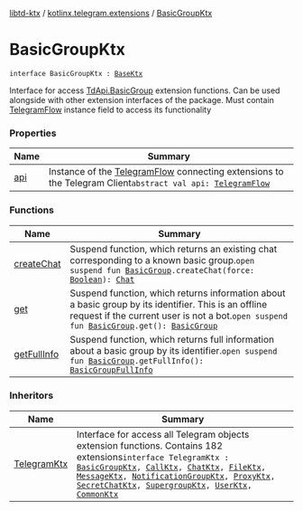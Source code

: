 [libtd-ktx](../../index.md) / [kotlinx.telegram.extensions](../index.md) / [BasicGroupKtx](./index.md)

# BasicGroupKtx

`interface BasicGroupKtx : `[`BaseKtx`](../-base-ktx/index.md)

Interface for access [TdApi.BasicGroup](https://tdlibx.github.io/td/docs/org/drinkless/td/libcore/telegram/TdApi/BasicGroup.html) extension functions. Can be used alongside with other
extension interfaces of the package. Must contain [TelegramFlow](../../kotlinx.telegram.core/-telegram-flow/index.md) instance field to access its
functionality

### Properties

| Name | Summary |
|---|---|
| [api](api.md) | Instance of the [TelegramFlow](../../kotlinx.telegram.core/-telegram-flow/index.md) connecting extensions to the Telegram Client`abstract val api: `[`TelegramFlow`](../../kotlinx.telegram.core/-telegram-flow/index.md) |

### Functions

| Name | Summary |
|---|---|
| [createChat](create-chat.md) | Suspend function, which returns an existing chat corresponding to a known basic group.`open suspend fun `[`BasicGroup`](https://tdlibx.github.io/td/docs/org/drinkless/td/libcore/telegram/TdApi/BasicGroup.html)`.createChat(force: `[`Boolean`](https://kotlinlang.org/api/latest/jvm/stdlib/kotlin/-boolean/index.html)`): `[`Chat`](https://tdlibx.github.io/td/docs/org/drinkless/td/libcore/telegram/TdApi/Chat.html) |
| [get](get.md) | Suspend function, which returns information about a basic group by its identifier. This is an offline request if the current user is not a bot.`open suspend fun `[`BasicGroup`](https://tdlibx.github.io/td/docs/org/drinkless/td/libcore/telegram/TdApi/BasicGroup.html)`.get(): `[`BasicGroup`](https://tdlibx.github.io/td/docs/org/drinkless/td/libcore/telegram/TdApi/BasicGroup.html) |
| [getFullInfo](get-full-info.md) | Suspend function, which returns full information about a basic group by its identifier.`open suspend fun `[`BasicGroup`](https://tdlibx.github.io/td/docs/org/drinkless/td/libcore/telegram/TdApi/BasicGroup.html)`.getFullInfo(): `[`BasicGroupFullInfo`](https://tdlibx.github.io/td/docs/org/drinkless/td/libcore/telegram/TdApi/BasicGroupFullInfo.html) |

### Inheritors

| Name | Summary |
|---|---|
| [TelegramKtx](../-telegram-ktx/index.md) | Interface for access all Telegram objects extension functions. Contains 182 extensions`interface TelegramKtx : `[`BasicGroupKtx`](./index.md)`, `[`CallKtx`](../-call-ktx/index.md)`, `[`ChatKtx`](../-chat-ktx/index.md)`, `[`FileKtx`](../-file-ktx/index.md)`, `[`MessageKtx`](../-message-ktx/index.md)`, `[`NotificationGroupKtx`](../-notification-group-ktx/index.md)`, `[`ProxyKtx`](../-proxy-ktx/index.md)`, `[`SecretChatKtx`](../-secret-chat-ktx/index.md)`, `[`SupergroupKtx`](../-supergroup-ktx/index.md)`, `[`UserKtx`](../-user-ktx/index.md)`, `[`CommonKtx`](../-common-ktx/index.md) |

